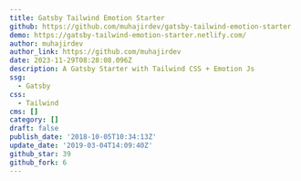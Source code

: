 ```yaml
---
title: Gatsby Tailwind Emotion Starter
github: https://github.com/muhajirdev/gatsby-tailwind-emotion-starter
demo: https://gatsby-tailwind-emotion-starter.netlify.com/
author: muhajirdev
author_link: https://github.com/muhajirdev
date: 2023-11-29T08:28:08.096Z
description: A Gatsby Starter with Tailwind CSS + Emotion Js
ssg:
  - Gatsby
css:
  - Tailwind
cms: []
category: []
draft: false
publish_date: '2018-10-05T10:34:13Z'
update_date: '2019-03-04T14:09:40Z'
github_star: 39
github_fork: 6
---
```

